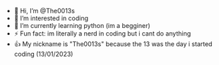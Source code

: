 - 👋 Hi, I’m @The0013s
- 👀 I’m interested in coding
- 🌱 I’m currently learning python (im a begginer)
- ⚡ Fun fact: im literally a nerd in coding but i cant do anything
- 👍 My nickname is "The0013s" because the 13 was the day i started coding (13/01/2023)

<!---
The0013s/The0013s is a ✨ special ✨ repository because its `README.md` (this file) appears on your GitHub profile.
You can click the Preview link to take a look at your changes.
--->
